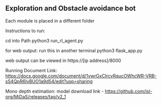 ## Exploration and Obstacle avoidance bot

Each module is placed in a different folder

Instructions to run:

cd into Path
python3 run_rl_agent.py

for web output:
run this in another terminal
python3 flask_app.py

web output can be viewed in https://[ip address]/8000


Running Document Link:
https://docs.google.com/document/d/1vwrGxCIrcvRqucOWhcWR-VRB-sS4QpR6IvBUO1a9d54/edit?usp=sharing 

Mono depth estimation:
model download link - https://github.com/isl-org/MiDaS/releases/tag/v2_1 
